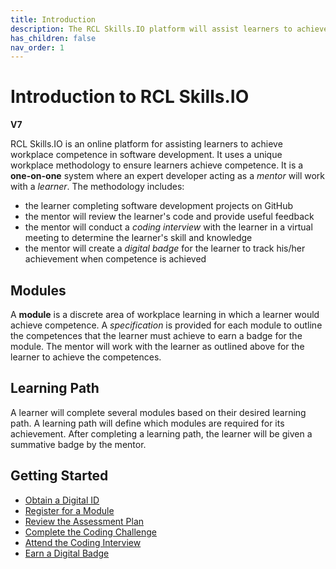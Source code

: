```yaml
---
title: Introduction
description: The RCL Skills.IO platform will assist learners to achieve competence in software development
has_children: false
nav_order: 1
---
```


# Introduction to RCL Skills.IO
**V7**

RCL Skills.IO is an online platform for assisting learners to achieve workplace competence in software development. It uses a unique workplace methodology to ensure learners achieve competence. It is a **one-on-one** system where an expert developer acting as a *mentor* will work with a *learner*. The methodology includes:

- the learner completing software development projects on GitHub
- the mentor will review the learner's code and provide useful feedback 
- the mentor will conduct a *coding interview* with the learner in a virtual meeting to determine the learner's skill and knowledge
- the mentor will create a *digital badge* for the learner to track his/her achievement when competence is achieved

## Modules

A **module** is a discrete area of workplace learning in which a learner would achieve competence. A *specification* is provided for each module to outline the competences that the learner must achieve to earn a badge for the module. The mentor will work with the learner as outlined above for the learner to achieve the competences.

## Learning Path

A learner will complete several modules based on their desired learning path. A learning path will define which modules are required for its achievement. After completing a learning path, the learner will be given a summative badge by the mentor.

## Getting Started

- [Obtain a Digital ID](digitalid.md)
- [Register for a Module](./regsitration.md)
- [Review the Assessment Plan](./assessment.md)
- [Complete the Coding Challenge](./codingchallenge.md)
- [Attend the Coding Interview](./codinginterview.md)
- [Earn a Digital Badge](./badge.md)